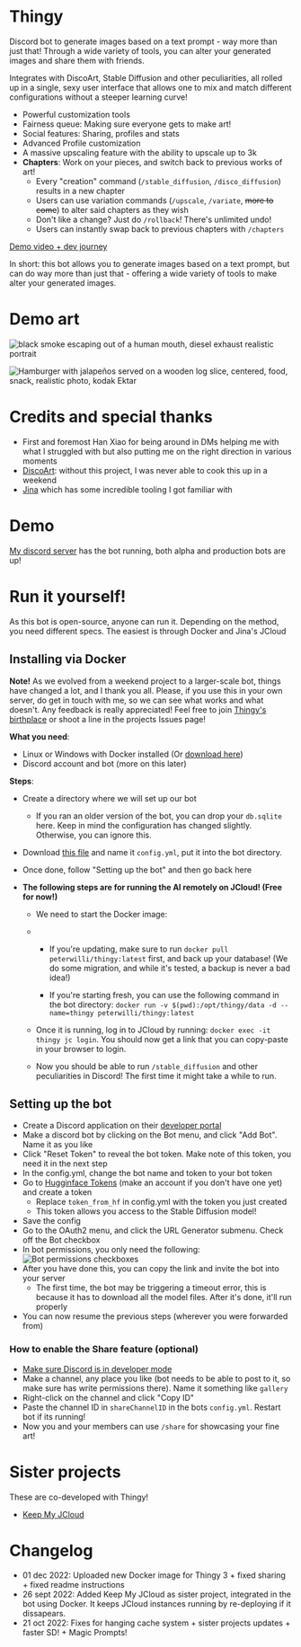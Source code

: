 # Thingy

Discord bot to generate images based on a text prompt - way more than just that! Through a wide variety of tools, you can alter your generated images and share them with friends.

Integrates with DiscoArt, Stable Diffusion and other peculiarities, all rolled up in a single, sexy user interface that allows one to mix and match different configurations without a steeper learning curve!

- Powerful customization tools
- Fairness queue: Making sure everyone gets to make art!
- Social features: Sharing, profiles and stats
- Advanced Profile customization
- A massive upscaling feature with the ability to upscale up to 3k
- **Chapters**: Work on your pieces, and switch back to previous works of art!
  - Every "creation" command (`/stable_diffusion`, `/disco_diffusion`) results in a new chapter
  - Users can use variation commands (`/upscale`, `/variate`, ~~more to come~~) to alter said chapters as they wish
  - Don't like a change? Just do `/rollback`! There's unlimited undo!
  - Users can instantly swap back to previous chapters with `/chapters`
    
[Demo video + dev journey](https://www.youtube.com/watch?v=epLF0OXTp-A)

In short: this bot allows you to generate images based on a text prompt, but can do way more than just that - offering a wide variety of tools to make alter your generated images.

# Demo art

![black smoke escaping out of a human mouth, diesel exhaust realistic portrait](https://cdn.discordapp.com/attachments/1015964690800726158/1047917600161681508/final.jpg)

![Hamburger with jalapeños served on a wooden log slice, centered, food, snack, realistic photo, kodak Ektar](https://cdn.discordapp.com/attachments/1015964690800726158/1047429960056447036/final.png)

# Credits and special thanks

 - First and foremost Han Xiao for being around in DMs helping me with what I struggled with but also putting me on the right direction in various moments
 - [DiscoArt](https://github.com/jina-ai/discoart): without this project, I was never able to cook this up in a weekend
 - [Jina](https://jina.ai) which has some incredible tooling I got familiar with

# Demo

[My discord server](https://discord.gg/j4wQYhhvVd) has the bot running, both alpha and production bots are up!

# Run it yourself!

As this bot is open-source, anyone can run it. Depending on the method, you need different specs. The easiest is through Docker and Jina's JCloud

## Installing via Docker

**Note!** As we evolved from a weekend project to a larger-scale bot, things have changed a lot, and I thank you all. Please, if you use this in your own server, do get in touch with me, so we can see what works and what doesn't. Any feedback is really appreciated! Feel free to join [Thingy's birthplace](https://discord.gg/j4wQYhhvVd) or shoot a line in the projects Issues page!

**What you need**:

 - Linux or Windows with Docker installed (Or [download here](https://docs.docker.com/get-docker/))
 - Discord account and bot (more on this later)

**Steps**:

 - Create a directory where we will set up our bot
    - If you ran an older version of the bot, you can drop your `db.sqlite` here. Keep in mind the configuration has changed slightly. Otherwise, you can ignore this.
 - Download [this file](https://raw.githubusercontent.com/peterwilli/Thingy/main/config.example.yml) and name it `config.yml`, put it into the bot directory. 
 - Once done, follow "Setting up the bot" and then go back here

 - **The following steps are for running the AI remotely on JCloud! (Free for now!)**

    - We need to start the Docker image:
    - 
      - If you're updating, make sure to run `docker pull peterwilli/thingy:latest` first, and back up your database! (We do some migration, and while it's tested, a backup is never a bad idea!)

      - If you're starting fresh, you can use the following command in the bot directory: `docker run -v $(pwd):/opt/thingy/data -d --name=thingy peterwilli/thingy:latest`

    - Once it is running, log in to JCloud by running: `docker exec -it thingy jc login`. You should now get a link that you can copy-paste in your browser to login.

    - Now you should be able to run `/stable_diffusion` and other peculiarities in Discord! The first time it might take a while to run.

## Setting up the bot

- Create a Discord application on their [developer portal](https://discord.com/developers/applications/me)
- Make a discord bot by clicking on the Bot menu, and click "Add Bot". Name it as you like
- Click "Reset Token" to reveal the bot token. Make note of this token, you need it in the next step
- In the config.yml, change the bot name and token to your bot token
- Go to [Hugginface Tokens](https://huggingface.co/settings/tokens) (make an account if you don't have one yet) and create a token
  - Replace `token_from_hf` in config.yml with the token you just created
  - This token allows you access to the Stable Diffusion model!
- Save the config
- Go to the OAuth2 menu, and click the URL Generator submenu. Check off the Bot checkbox
- In bot permissions, you only need the following:
    ![Bot permissions checkboxes](./extras/bot_perms.png)
- After you have done this, you can copy the link and invite the bot into your server
  - The first time, the bot may be triggering a timeout error, this is because it has to download all the model files. After it's done, it'll run properly
- You can now resume the previous steps (wherever you were forwarded from)

### How to enable the Share feature (optional)

- [Make sure Discord is in developer mode](https://www.howtogeek.com/714348/how-to-enable-or-disable-developer-mode-on-discord)
- Make a channel, any place you like (bot needs to be able to post to it, so make sure has write permissions there). Name it something like `gallery`
- Right-click on the channel and click "Copy ID"
- Paste the channel ID in `shareChannelID` in the bots `config.yml`. Restart bot if its running!
- Now you and your members can use `/share` for showcasing your fine art!

# Sister projects

These are co-developed with Thingy!

- [Keep My JCloud](https://github.com/peterwilli/KeepMyJCloud)

# Changelog

 - 01 dec 2022: Uploaded new Docker image for Thingy 3 + fixed sharing + fixed readme instructions
 - 26 sept 2022: Added Keep My JCloud as sister project, integrated in the bot using Docker. It keeps JCloud instances running by re-deploying if it dissapears.
 - 21 oct 2022: Fixes for hanging cache system + sister projects updates + faster SD! + Magic Prompts!